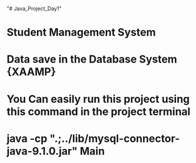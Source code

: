 "# Java_Project_Day1"   
# Student Management System  
# Data save in the Database System {XAAMP}
# You Can easily run this project using this command in the project terminal
 # java -cp ".;../lib/mysql-connector-java-9.1.0.jar" Main    
